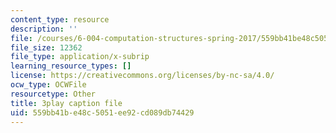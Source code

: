 ```yaml
---
content_type: resource
description: ''
file: /courses/6-004-computation-structures-spring-2017/559bb41be48c5051ee92cd089db74429_Y_PNOmL_yqY.srt
file_size: 12362
file_type: application/x-subrip
learning_resource_types: []
license: https://creativecommons.org/licenses/by-nc-sa/4.0/
ocw_type: OCWFile
resourcetype: Other
title: 3play caption file
uid: 559bb41b-e48c-5051-ee92-cd089db74429
---
```

